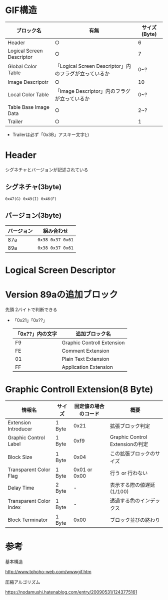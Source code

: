 # GIF構造

|ブロック名|有無|サイズ(Byte)|
|---|---|---|
|Header|○|6|
|Logical Screen Descriptor|○|7|
|Global Color Table| 「Logical Screen Descriptor」内のフラグが立っているか|0~?|
|Image Descripotr|○|10|
|Local Color Table|「Image Descriptor」内のフラグが立っているか|0~?|
|Table Base Image Data|○|2~?|
|Trailer|○|1|

- Trailerは必ず「0x3B」アスキー文字(;)

# Header
シグネチャとバージョンが記述されている

## シグネチャ(3byte)
```0x47(G) 0x49(I) 0x46(F)```

## バージョン(3byte)
|バージョン|組み合わせ|
|---|---|
|87a|```0x38 0x37 0x61```|
|89a|```0x38 0x37 0x61```|

# Logical Screen Descriptor


# Version 89aの追加ブロック

先頭 2バイトで判断できる

  - 「0x21」「0x??」

    | 「0x??」内の文字 | 追加ブロック名             |
    | ---------------- | -------------------------- |
    | F9               | Graphic Controll Extension |
    | FE               | Comment Extension          |
    | 01               | Plain Text Extension       |
    | FF               | Application Extension      |

# Graphic Controll Extension(8 Byte)

|情報名|サイズ|固定値の場合のコード|概要|
|---|---|---|---|
|Extension Introducer|1 Byte|0x21|拡張ブロック判定|
|Graphic Control Label|1 Byte|0xf9|Graphic Control Extensionの判定|
|Block Size|1 Byte|0x04|この拡張ブロックのサイズ|
|Transparent Color Flag|1 Byte|0x01 or 0x00|行う or 行わない|
|Delay Time|2 Byte|-|表示する際の値遅延(1/100)|
|Transparent Color Index|1 Byte|-|透過する色のインデックス|
|Block Terminator|1 Byte|0x00|ブロック並びの終わり|

# 参考
基本構造

http://www.tohoho-web.com/wwwgif.htm

圧縮アルゴリズム

https://nodamushi.hatenablog.com/entry/20090531/1243775161